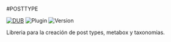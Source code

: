 #POSTTYPE

[![DUB](https://img.shields.io/badge/license-MIT-green.svg?style=flat-square)](https://opensource.org/licenses/MIT)
![Plugin](https://img.shields.io/badge/plugin-Wordpress-blue.svg?style=flat-square)
![Version](https://img.shields.io/badge/version-beta-orange.svg?style=flat-square)

Libreria para la creación de post types, metabox y taxonomias.
